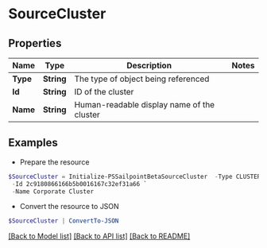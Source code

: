 # SourceCluster
## Properties

Name | Type | Description | Notes
------------ | ------------- | ------------- | -------------
**Type** | **String** | The type of object being referenced | 
**Id** | **String** | ID of the cluster | 
**Name** | **String** | Human-readable display name of the cluster | 

## Examples

- Prepare the resource
```powershell
$SourceCluster = Initialize-PSSailpointBetaSourceCluster  -Type CLUSTER `
 -Id 2c9180866166b5b0016167c32ef31a66 `
 -Name Corporate Cluster
```

- Convert the resource to JSON
```powershell
$SourceCluster | ConvertTo-JSON
```

[[Back to Model list]](../README.md#documentation-for-models) [[Back to API list]](../README.md#documentation-for-api-endpoints) [[Back to README]](../README.md)

